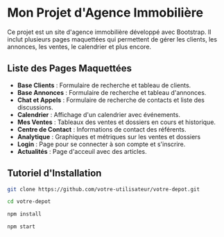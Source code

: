 # Mon Projet d'Agence Immobilière

Ce projet est un site d'agence immobilière développé avec Bootstrap. Il inclut plusieurs pages maquettées qui permettent de gérer les clients, les annonces, les ventes, le calendrier et plus encore.

## Liste des Pages Maquettées

- **Base Clients** : Formulaire de recherche et tableau de clients.
- **Base Annonces** : Formulaire de recherche et tableau d'annonces.
- **Chat et Appels** : Formulaire de recherche de contacts et liste des discussions.
- **Calendrier** : Affichage d'un calendrier avec événements.
- **Mes Ventes** : Tableaux des ventes et dossiers en cours et historique.
- **Centre de Contact** : Informations de contact des référents.
- **Analytique** : Graphiques et métriques sur les ventes et dossiers
- **Login** : Page pour se connecter à son compte et s'inscrire.
- **Actualités** : Page d'acceuil avec des articles.

## Tutoriel d'Installation

   ```bash
   git clone https://github.com/votre-utilisateur/votre-depot.git

   cd votre-depot

   npm install

   npm start
   ```

